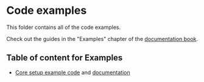 # Code examples

This folder contains all of the code examples. 

Check out the guides in the "Examples" chapter of the [documentation book](https://3d-game-ref.debuglines.com/examples/). 

## Table of content for Examples

- [Core setup example code](code-examples/core-setup-example) and [documentation](https://3d-game-ref.debuglines.com/examples/core-setup.html)